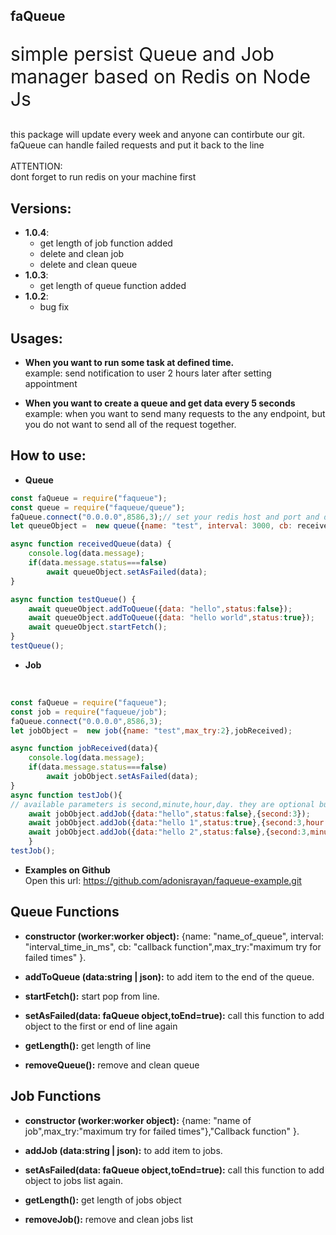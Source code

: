faQueue<br>
-
<p style="font-size:30px">simple persist Queue and Job manager based on Redis on Node Js</p>
this package will update every week and anyone can contirbute our git.<br>
faQueue can handle failed requests and put it back to the line<br><br>
ATTENTION:<br>
dont forget to run redis on your machine first

<b>Versions:</b><br>
- 
- <b>1.0.4</b>:
  - get length of job function added
  - delete and clean job
  - delete and clean queue
- <b>1.0.3</b>:
  - get length of queue function added
- <b>1.0.2</b>:
  - bug fix


<b>Usages:</b><br>
- 
- <b>When you want to run some task at defined time.<br></b>
example: send notification to user 2 hours later after setting appointment

- <b>When you want to create a queue and get data every 5 seconds</b><br>
example: when you want to send many requests to the any endpoint, but you do not want to send all of the request together.<br>

<b>How to use:</b>
-
- <b>Queue</b><br>
```js
const faQueue = require("faqueue");
const queue = require("faqueue/queue");
faQueue.connect("0.0.0.0",8586,3);// set your redis host and port and database (0-12)
let queueObject =  new queue({name: "test", interval: 3000, cb: receivedQueue,max_try:2}); // interval as ms

async function receivedQueue(data) {
    console.log(data.message);
    if(data.message.status===false)
        await queueObject.setAsFailed(data);
}

async function testQueue() {
    await queueObject.addToQueue({data: "hello",status:false});
    await queueObject.addToQueue({data: "hello world",status:true});
    await queueObject.startFetch();
}
testQueue();

```

- <b>Job</b>
<br>

```js
const faQueue = require("faqueue");
const job = require("faqueue/job");
faQueue.connect("0.0.0.0",8586,3);
let jobObject =  new job({name: "test",max_try:2},jobReceived);

async function jobReceived(data){
    console.log(data.message);
    if(data.message.status===false)
        await jobObject.setAsFailed(data);
}
async function testJob(){
// available parameters is second,minute,hour,day. they are optional but you need to set one of them
    await jobObject.addJob({data:"hello",status:false},{second:3});
    await jobObject.addJob({data:"hello 1",status:true},{second:3,hour:4});
    await jobObject.addJob({data:"hello 2",status:false},{second:3,minute:21,hour:3,day:2});
    }
testJob();

```

- <b>Examples on Github</b><br>
Open this url: https://github.com/adonisrayan/faqueue-example.git

<b> Queue Functions </b>
-
- <b>constructor (worker:worker object):</b> {name: "name_of_queue", interval: "interval_time_in_ms", cb: "callback function",max_try:"maximum try for failed times" }.

- <b>addToQueue (data:string | json):</b>  to add item to the end of the queue.

- <b>startFetch():</b> start pop from line.

- <b>setAsFailed(data: faQueue object,toEnd=true):</b> call this function to add object to the first or end of line again

- <b>getLength():</b> get length of line

- <b>removeQueue():</b> remove and clean queue

<b> Job Functions </b>
-
- <b>constructor (worker:worker object):</b> {name: "name of job",max_try:"maximum try for failed times"},"Callback function" }.

- <b>addJob (data:string | json):</b>  to add item to jobs.

- <b>setAsFailed(data: faQueue object,toEnd=true):</b> call this function to add object to jobs list again.

- <b>getLength():</b> get length of jobs object

- <b>removeJob():</b> remove and clean jobs list



